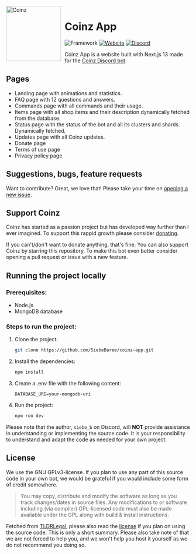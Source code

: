 <img width="150" height="150" style="float: left; margin: 0 10px 10px 0;" alt="Coinz" src="https://cdn.coinzbot.xyz/logo.png">

# Coinz App
![Framework](https://img.shields.io/badge/Framework-Next.js-000000?style=for-the-badge&logo=next.js)
[![Website](https://img.shields.io/badge/Website-Coinz-007ACC?style=for-the-badge&logo=vercel&logoColor=white)](https://coinzbot.xyz)
[![Discord](https://img.shields.io/discord/938177962698735616?style=for-the-badge&logo=discord&logoColor=white)](https://discord.gg/asnZQwc6kW)

Coinz App is a website built with Next.js 13 made for the [Coinz Discord bot](https://github.com/SiebeBaree/Coinz).

## Pages
* Landing page with animations and statistics.
* FAQ page with 12 questions and answers.
* Commands page with all commands and their usage.
* Items page with all shop items and their description dynamically fetched from the database.
* Status page with the status of the bot and all its clusters and shards. Dynamically fetched.
* Updates page with all Coinz updates.
* Donate page
* Terms of use page
* Privacy policy page

## Suggestions, bugs, feature requests
Want to contribute? Great, we love that! Please take your time on [opening a new issue](https://github.com/YourUsername/coinz-app/issues/new).

## Support Coinz
Coinz has started as a passion project but has developed way further than I ever imagined. To support this rappid growth please consider [donating](https://coinzbot.xyz/donate).

If you can't/don't want to donate anything, that's fine. You can also support Coinz by starring this repository. To make this bot even better consider opening a pull request or issue with a new feature.

## Running the project locally

### Prerequisites:
* Node.js
* MongoDB database

### Steps to run the project:

1. Clone the project:
    ```bash
    git clone https://github.com/SiebeBaree/coinz-app.git
    ```

2. Install the dependencies:
    ```bash
    npm install
    ```

3. Create a .env file with the following content:
    ```env
    DATABASE_URI=your-mongodb-uri
    ```

4. Run the project:
   ```bash
   npm run dev
   ```

Please note that the author, `siebe_b` on Discord, will **NOT** provide assistance in understanding or implementing the source code. It is your responsibility to understand and adapt the code as needed for your own project.

## License
We use the GNU GPLv3-license. If you plan to use any part of this source code in your own bot, we would be grateful if you would include some form of credit somewhere.

> You may copy, distribute and modify the software as long as you track changes/dates in source files. Any modifications to or software including (via compiler) GPL-licensed code must also be made available under the GPL along with build & install instructions.

Fetched from [TLDRLegal](https://tldrlegal.com/license/gnu-general-public-license-v3-(gpl-3)), please also read the [license](https://github.com/SiebeBaree/coinz-app/blob/main/LICENSE) if you plan on using the source code. This is only a short summary. Please also take note of that we are not forced to help you, and we won't help you host it yourself as we do not recommend you doing so.